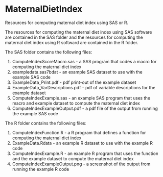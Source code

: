 # MaternalDietIndex
Resources for computing maternal diet index using SAS or R.

The resources for computing the maternal diet index using SAS software are contained in the SAS folder and the resources for computing the maternal diet index using R softward are contained in the R folder.

The SAS folder contains the following files:
1. ComputeIndexScoreMacro.sas - a SAS program that codes a macro for computing the maternal diet index
2. exampledata.sas7bdat - an example SAS dataset to use with the example SAS code
3. ExampleData_Print.pdf - pdf print-out of the example dataset
4. ExampleData_VarDescriptions.pdf - pdf of variable descriptions for the example dataset
5. ComputeIndexExample.sas - an example SAS program that uses the macro and example dataset to compute the maternal diet index
6. ComputeIndexExampleOutput.pdf - a pdf file of the output from running the example SAS code

The R folder contains the following files:
1. ComputeIndexFunction.R - a R program that defines a function for computing the maternal diet index
2. ExampleData.Rdata - an example R dataset to use with the example R code
3. ComputeIndexExample.R - an example R program that uses the function and the example dataset to compute the maternal diet index
4. ComputeIndexExampleOutput.png - a screenshot of the output from running the example R code
